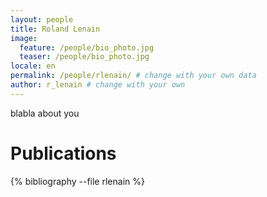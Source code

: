 ```yaml
---
layout: people
title: Roland Lenain
image:
  feature: /people/bio_photo.jpg 
  teaser: /people/bio_photo.jpg 
locale: en
permalink: /people/rlenain/ # change with your own data
author: r_lenain # change with your own 
---
```


blabla about you

# Publications
{% bibliography --file rlenain %}
